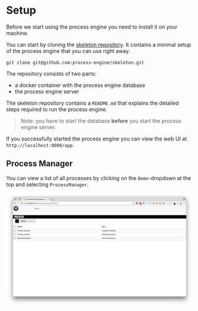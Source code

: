 # Setup

Before we start using the process engine you need to install it on your machine.

You can start by cloning the [skeleton repository](https://github.com/process-engine/skeleton). It contains a minimal setup of the process engine that you can use right away.

```
git clone git@github.com:process-engine/skeleton.git
```

The repository consists of two parts:
* a docker container with the process engine database 
* the process engine server

The skeleton repository contains a `README.md` that explains the detailed steps required to run the process engine.

> Note: you have to start the database **before** you start the process engine server.

If you successfully started the process engine you can view the web UI at `http://localhost:8000/app`.

## Process Manager

You can view a list of all processes by clicking on the `Demo`-dropdown at the top and selecting `ProzessManager`.

![Process Manager](images/process-manager.png)
